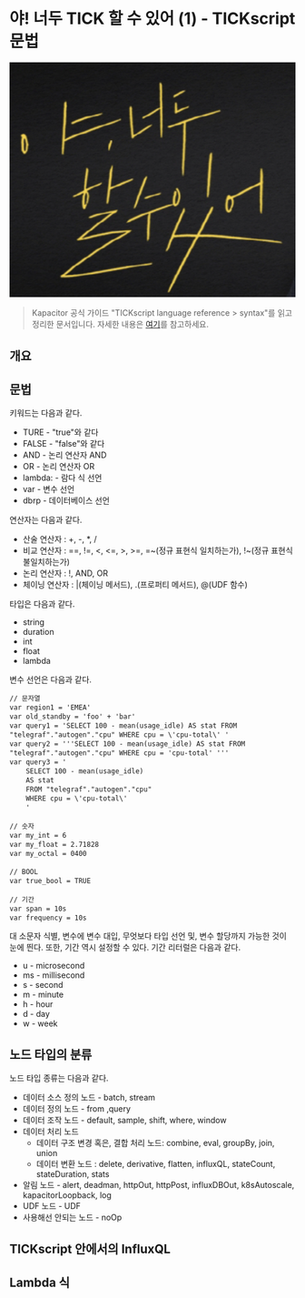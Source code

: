 # 야! 너두 TICK 할 수 있어 (1) - TICKscript 문법

![logo](../logo.png)

> Kapacitor 공식 가이드 "TICKscript language reference > syntax"를 읽고 정리한 문서입니다. 자세한 내용은 [여기](https://docs.influxdata.com/kapacitor/v1.5/tick/syntax/)를 참고하세요.

## 개요

## 문법

키워드는 다음과 같다.

* TURE - "true"와 같다
* FALSE - "false"와 같다
* AND - 논리 연산자 AND
* OR - 논리 연산자 OR
* lambda: - 람다 식 선언
* var - 변수 선언
* dbrp - 데이터베이스 선언

연산자는 다음과 같다.

* 산술 연산자 : +, -, *, /
* 비교 연산자 : ==, !=, <, <=, >, >=, =~(정규 표현식 일치하는가), !~(정규 표현식 불일치하는가)
* 논리 연산자 : !, AND, OR
* 체이닝 연산자 : |(체이닝 메서드), .(프로퍼티 메서드), @(UDF 함수)

타입은 다음과 같다.

* string
* duration
* int
* float
* lambda
  
변수 선언은 다음과 같다.

```
// 문자열
var region1 = 'EMEA'
var old_standby = 'foo' + 'bar'
var query1 = 'SELECT 100 - mean(usage_idle) AS stat FROM "telegraf"."autogen"."cpu" WHERE cpu = \'cpu-total\' '
var query2 = '''SELECT 100 - mean(usage_idle) AS stat FROM "telegraf"."autogen"."cpu" WHERE cpu = 'cpu-total' '''
var query3 = '
    SELECT 100 - mean(usage_idle)
    AS stat
    FROM "telegraf"."autogen"."cpu"
    WHERE cpu = \'cpu-total\'
    '

// 숫자 
var my_int = 6
var my_float = 2.71828
var my_octal = 0400

// BOOL 
var true_bool = TRUE

// 기간
var span = 10s
var frequency = 10s
```

대 소문자 식별, 변수에 변수 대입, 무엇보다 타입 선언 및, 변수 할당까지 가능한 것이 눈에 띈다. 또한, 기간 역시 설정할 수 있다. 기간 리터럴은 다음과 같다.

* u - microsecond
* ms - millisecond
* s - second
* m - minute
* h - hour
* d - day
* w - week



## 노드 타입의 분류

노드 타입 종류는 다음과 같다.

* 데이터 소스 정의 노드 - batch, stream
* 데이터 정의 노드 - from ,query
* 데이터 조작 노드 - default, sample, shift, where, window
* 데이터 처리 노드 
  * 데이터 구조 변경 혹은, 결합 처리 노드: combine, eval, groupBy, join, union
  * 데이터 변환 노드 : delete, derivative, flatten, influxQL, stateCount, stateDuration, stats
* 알림 노드 - alert, deadman, httpOut, httpPost, influxDBOut, k8sAutoscale, kapacitorLoopback, log
* UDF 노드 - UDF
* 사용해선 안되는 노드 - noOp

## TICKscript 안에서의 InfluxQL

## Lambda 식